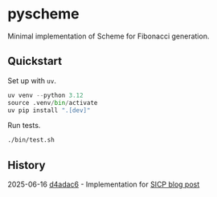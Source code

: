 # pyscheme

Minimal implementation of Scheme for Fibonacci generation.


## Quickstart

Set up with `uv`.

```python
uv venv --python 3.12
source .venv/bin/activate
uv pip install ".[dev]"
```

Run tests.

```bash
./bin/test.sh
```


## History

2025-06-16 [d4adac6](https://github.com/savarin/pyscheme/tree/d4adac6d8c1466b2a118cb70e745ab0605e0f56c) - Implementation for [SICP blog post](https://ezzeriesa.notion.site/1-week-with-David-Beazley-and-SICP-4c440389cf1e43f48fe67c969967f655)
